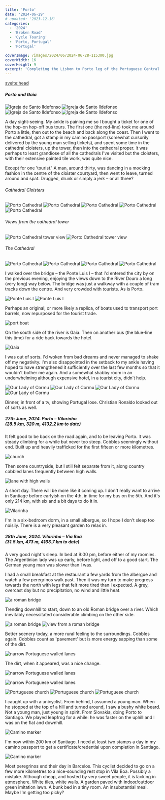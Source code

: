 ```yaml
---
title: 'Porto'
date: '2024-06-29'
# updated: '2023-12-16'
categories:
  - '2024'
  - 'Broken Road'
  - 'Cycle Touring'
  - 'Porto, Portugal'
  - 'Portugal'

coverImage: /images/2024/06/2024-06-28-115300.jpg
coverWidth: 16
coverHeight: 9
excerpt: 'Completing the Lisbon to Porto leg of the Portuguese Central Camino, and onto the more travelled Porto to Santiago section'
---
```


<script>
	import Callout from '$lib/components/Callout.svelte'
  import Img from '$lib/components/Img.svelte'  
</script>

<svelte:head>

  <title>2024 Europe</title>
</svelte:head>

<section class="card">
  <h5>Porto and Gaia</h5>

<Img
  src="/images/2024/06/2024-06-26-112022.jpg"
  alt="Igreja de Santo Ildefonso"
  caption="Igreja de Santo Ildefonso, overlooking Batalha Square"
/>
<Img
  src="/images/2024/06/2024-06-26-112200.jpg"
  alt="Igreja de Santo Ildefonso"
/>
<Img
  src="/images/2024/06/2024-06-26-112534.jpg"
  alt="Igreja de Santo Ildefonso"
/>
<Img
  src="/images/2024/06/2024-06-26-112552.jpg"
  alt="Igreja de Santo Ildefonso"
/>

  <p>A day sight-seeing. My ankle is paining me so I bought a ticket for one of the hop-on hop-off bus tours. The first one (the red-line) took me around Porto a little, then out to the beach and back along the coast. Then I went to the cathedral, got a stamp in my camino passport (somewhat cursorily delivered by the young man selling tickets), and spent some time in the cathedral cloisters, up the tower, then into the cathedral proper. It was perhaps to least grandiose of all the cathedrals I've visited but the cloisters, with their extensive painted tile work, was quite nice.</p>

  <p>Except for one 'tourist.' A man, around thirty, was dancing in a mocking fashion in the centre of the cloister courtyard, then went to leave, turned around and spat. Drugged, drunk or simply a jerk &ndash; or all three?</p>

  <h6>Cathedral Cloisters</h6>

<Img
  src="/images/2024/06/2024-06-26-142414.jpg"
  alt="Porto Cathedral"
  caption="Cathedral cloisters"
/>
<Img
  src="/images/2024/06/2024-06-26-142428.jpg"
  alt="Porto Cathedral"
/>
<Img
  src="/images/2024/06/2024-06-26-142558.jpg"
  alt="Porto Cathedral"
/>
<Img
  src="/images/2024/06/2024-06-26-143302.jpg"
  alt="Porto Cathedral"
/>
<Img
  src="/images/2024/06/2024-06-26-143448.jpg"
  alt="Porto Cathedral"
  caption="Splendid tilework"
/>

<h6>Views from the cathedral tower</h6>

<Img
  src="/images/2024/06/2024-06-26-143841.jpg"
  alt="Porto Cathedral tower view"
  caption="Ponte Luis I bridge"
/>
<Img
  src="/images/2024/06/2024-06-26-144015.jpg"
  alt="Porto Cathedral tower view"
/>

<h6>The Cathedral</h6>

<Img
  src="/images/2024/06/2024-06-26-141755.jpg"
  alt="Porto Cathedral"
/>
<Img
  src="/images/2024/06/2024-06-26-144831.jpg"
  alt="Porto Cathedral"
/>
<Img
  src="/images/2024/06/2024-06-26-145018.jpg"
  alt="Porto Cathedral"
/>
<Img
  src="/images/2024/06/2024-06-26-145035.jpg"
  alt="Porto Cathedral"
/>

  <p>I walked over the bridge &ndash; the Ponte Luis I &ndash; that I'd entered the city by on the previous evening, enjoying the views down to the River Douro a long (very long) way below. The bridge was just a walkway with a couple of tram tracks down the centre. And very crowded with tourists. As is Porto. </p>

<Img
  src="/images/2024/06/2024-06-26-135924.jpg"
  alt="Ponte Luis I"
  caption="Ponte Luis I"
/>
<Img
  src="/images/2024/06/2024-06-26-135841.jpg"
  alt="Ponte Luis I"
/>

<p>Perhaps an original, or more likely a replica, of boats used to transport port barrels, now repurposed for the tourist trade.</p>
<Img
  src="/images/2024/06/2024-06-26-151704.jpg"
  alt="port boat"
/>

  <p>On the south side of the river is Gaia. Then on another bus (the blue-line this time) for a ride back towards the hotel.</p>

<Img
  src="/images/2024/06/2024-06-26-152942.jpg"
  alt="Gaia"
  caption="Gaia"
/>

  <p>I was out of sorts. I'd woken from bad dreams and never managed to shake off my negativity. I'm also disappointed in the setback to my ankle having hoped to have strengthened it sufficiently over the last few months so that it wouldn't bother me again. And a somewhat shabby room in an underwhelming although expensive hotel, in a tourist city, didn't help. </p>

<Img
  src="/images/2024/06/2024-06-26-180710.jpg"
  alt="Our Lady of Cormu"
  caption="The side wall of the catholic Church of our Lady of Cormu"
/>
<Img
  src="/images/2024/06/2024-06-26-180625.jpg"
  alt="Our Lady of Cormu"
/>
<Img
  src="/images/2024/06/2024-06-26-180743.jpg"
  alt="Our Lady of Cormu"
/>
<Img
  src="/images/2024/06/2024-06-26-180752.jpg"
  alt="Our Lady of Cormu"
/>

  <p>Dinner, in front of a tv, showing Portugal lose. Christian Ronaldo looked out of sorts as well.</p>
</section>

<section class="card">
  <h5>
      27th June, 2024.
      Porto &ndash; Vilarinho<br/>
      (28.5 km, 320 m, 4132.2 km to date)
  </h5>

  <p>It felt good to be back on the road again, and to be leaving Porto. It was steady climbing for a while but never too steep. Cobbles seemingly without end. Built up and heavily trafficked for the first fifteen or more kilometres.</p>

<Img
  src="/images/2024/06/2024-06-27-140236.jpg"
  alt="church"
/>

   <p>Then some countryside, but I still felt separate from it, along country cobbled lanes frequently between high walls. </p>

<Img
  src="/images/2024/06/2024-06-27-143258.jpg"
  alt="lane with high walls"
/>

  <p>A short day. There will be more like it coming up. I don't really want to arrive in Santiage before earlyish on the 4th, in time for my bus on the 5th. And it's only 214 km, with six and a bit days to do it in.</p>

<Img
  src="/images/2024/06/2024-06-27-153904.jpg"
  alt="Vilarinha"
  caption="Vilarinha"
/>

  <p>I'm in a six-bedroom dorm, in a small albergue, so I hope I don't sleep too noisily. There is a very pleasant garden to relax in.</p>
  </section>

  <section class="card">
  <h5>
      28th June, 2024.
      Vilarinho &ndash; Via Boa<br/>
      (31.5 km, 473 m, 4163.7 km to date)
  </h5>

  <p>A very good night's sleep. In bed at 9:00 pm, before either of my roomies. The Argentinian lady was up early, before light, and off to a good start. The German young man was slower than I was.</p>

  <p>I had a small breakfast at the restaurant a few yards from the albergue and watch a few peregrinos walk past. Then it was my turn to make progress towards the north with legs that felt more tired than I expected. A grey, overcast day but no precipitation, no wind and little heat.</p>

<Img
  src="/images/2024/06/2024-06-28-102523.jpg"
  alt="a roman bridge"
  caption="A Roman bridge, at the bottom of the valley meaning stiff climbing ahead. Why do they always do that?"
/>

  <p>Trending downhill to start, down to an old Roman bridge over a river. Which inevitably necessitated considerable climbing on the other side. </p>

<Img
  src="/images/2024/06/2024-06-28-102906.jpg"
  alt="a roman bridge"
/>
<Img
  src="/images/2024/06/2024-06-28-103053.jpg"
  alt="view from a roman bridge"
/>

  <p>Better scenery today, a more rural feeling to the surroundings. Cobbles again. Cobbles count as 'pavement' but is more energy sapping than some of the dirt. </p>

<Img
  src="/images/2024/06/2024-06-28-105940.jpg"
  alt="narrow Portuguese walled lanes"
  caption="Still hemmed in by walls."
/>

<p>The dirt, when it appeared, was a nice change.</p>

<Img
  src="/images/2024/06/2024-06-28-111938.jpg"
  alt="narrow Portuguese walled lanes"
/>

<Img
  src="/images/2024/06/2024-06-28-111958.jpg"
  alt="narrow Portuguese walled lanes"
/>

<Img
  src="/images/2024/06/2024-06-28-112559.jpg"
  alt="Portuguese church"
/>
<Img
  src="/images/2024/06/2024-06-28-115300.jpg"
  alt="Portuguese church"
/>
<Img
  src="/images/2024/06/2024-06-28-121806.jpg"
  alt="Portuguese church"
/>

  <p>I caught up with a unicyclist. From behind, I assumed a young man. When he stopped at the top of a hill and turned around, I saw a bushy white beard. Not a young man, just young in spirit. From Slovakia, doing Porto to Santiago. We played leapfrog for a while: he was faster on the uphill and I was on the flat and downhill. </p>

<Img
  src="/images/2024/06/2024-06-28-144634.jpg"
  alt="Camino marker"
/>

  <p>I'm now within 200 km of Santiago. I need at least two stamps a day in my camino passport to get a certificate/credential upon completion in Santiago. </p>

<Img
  src="/images/2024/06/2024-06-28-145040.jpg"
  alt="Camino marker"
/>

<p>Most peregrinos end their day in Barcelos. This cyclist decided to go on a few more kilometres to a nice-sounding rest stop in Vila Boa. Possibly a mistake. Although cheap, and hosted by very sweet people, it is lacking in atmosphere. White tiles, white walls. A garden paved with indoor/outdoor green imitation lawn. A bunk bed in a tiny room. An insubstantial meal. Maybe I'm getting too picky?</p>

  </section>
